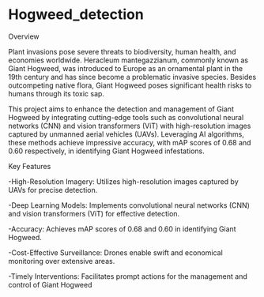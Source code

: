 # Hogweed_detection
Overview

Plant invasions pose severe threats to biodiversity, human health, and economies worldwide. Heracleum mantegazzianum, commonly known as Giant Hogweed, was introduced to Europe as an ornamental plant in the 19th century and has since become a problematic invasive species. Besides outcompeting native flora, Giant Hogweed poses significant health risks to humans through its toxic sap.

This project aims to enhance the detection and management of Giant Hogweed by integrating cutting-edge tools such as convolutional neural networks (CNN) and vision transformers (ViT) with high-resolution images captured by unmanned aerial vehicles (UAVs). Leveraging AI algorithms, these methods achieve impressive accuracy, with mAP scores of 0.68 and 0.60 respectively, in identifying Giant Hogweed infestations.

Key Features

-High-Resolution Imagery: Utilizes high-resolution images captured by UAVs for precise detection.

-Deep Learning Models: Implements convolutional neural networks (CNN) and vision transformers (ViT) for effective detection.

-Accuracy: Achieves mAP scores of 0.68 and 0.60 in identifying Giant Hogweed.

-Cost-Effective Surveillance: Drones enable swift and economical monitoring over extensive areas.

-Timely Interventions: Facilitates prompt actions for the management and control of Giant Hogweed
